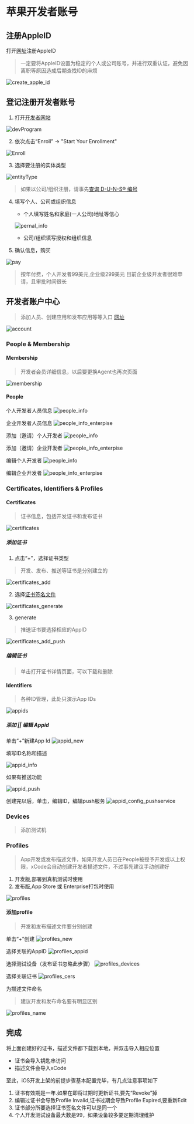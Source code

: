 # 苹果开发者账号 
## 注册AppleID 

打开[网址](https://appleid.apple.com/account#!&page=create)注册AppleID

> 一定要将AppleID设置为稳定的个人或公司账号，并进行双重认证，避免因离职等原因造成后期查找ID的麻烦

![create_apple_id](./images/create_apple_id.png)

## 登记注册开发者账号 

1. 打开[开发者网站](https://developer.apple.com/programs/)

![devProgram](./images/devProgram.png)

2. 依次点击“Enroll” -> "Start Your Enrollment" 

![Enroll](./images/Enroll.png)

3. 选择要注册的实体类型 

![entityType](./images/entityType.png)

> 如果以公司/组织注册，请事先[查询 D-U-N-S® 编号](https://developer.apple.com/enroll/cn/duns-lookup/#!/search)

4. 填写个人、公司或组织信息 

    - 个人填写姓名和家庭(一人公司)地址等信心

    ![pernal_info](./images/personal_info.png)

    - 公司/组织填写授权和组织信息

5. 确认信息，购买 

 ![pay](./images/pay.png)
 
> 按年付费，个人开发者99美元,企业级299美元
> 目前企业级开发者很难申请，且审批时间很长

## 开发者账户中心 

> 添加人员、创建应用和发布应用等等入口
[网址](https://developer.apple.com/account/)

![account](./images/account.png)

### People & Membership

#### Membership 

> 开发者会员详细信息，以后要更换Agent也再次页面

![membership](./images/membership.png)

#### People 

个人开发者人员信息
![people_info](./images/people_info.png)

企业开发者人员信息
![people_info_enterpise](./images/people_info_enterprise.png)

添加（邀请）个人开发者
![people_info](./images/people_add_personal.png)

添加（邀请）企业开发者
![people_info_enterpise](./images/people_add_enterprise.png)

编辑个人开发者
![people_info](./images/people_edit_personal.png)

编辑企业开发者
![people_info_enterpise](./images/people_edit_enterprise.png)

### Certificates, Identifiers & Profiles 

#### Certificates 

> 证书信息，包括开发证书和发布证书

![certificates](./images/certificates.png)

##### 添加证书 

1. 点击“+”，选择证书类型

> 开发、发布、推送等证书是分别建立的

![certificates_add](./images/certificates_add.png)

2. 选择[证书签名文件](./Certificate.md)

![certificates_generate](./images/certificates_generate.png)

3. generate

> 推送证书要选择相应的AppID

![certificates_add_push](./images/certificates_add_push.png)

##### 编辑证书
> 单击打开证书详情页面，可以下载和删除

#### Identifiers 

> 各种ID管理，此处只演示App IDs

![appids](./images/appids.png)

##### 添加 || 编辑 Appid
单击“+”新建App Id
![appid_new](./images/appid_new.png)

填写ID名称和描述

![appid_info](./images/appid_info.png)

如果有推送功能

![appid_push](./images/appid_push.png)

创建完以后，单击，编辑ID，编辑push服务
![appid_config_pushservice](./images/appid_config_pushservice.png)

### Devices 

> 添加测试机

### Profiles 

> App开发或发布描述文件，如果开发人员已在People被授予开发或以上权限，xCode会自动创建开发者描述文件，不过事先建议手动创建好
1. 开发版,部署到真机测试时使用
2. 发布版,App Store 或 Enterprise打包时使用

![profiles](./images/profiles.png)

#### 添加profile 

> 开发和发布描述文件要分别创建

单击“+”创建
![profiles_new](./images/profiles_new.png)

选择关联的AppID
![profiles_appid](./images/profiles_appid.png)

选择测试设备（发布证书忽略此步骤）
![profiles_devices](./images/profiles_devices.png)

选择关联证书
![profiles_cers](./images/profiles_cers.png)

为描述文件命名

>建议开发和发布命名要有明显区别

![profiles_name](./images/profiles_name.png)


## 完成

将上面创建好的证书，描述文件都下载到本地，并双击导入相应位置
- 证书会导入钥匙串访问
- 描述文件会导入xCode

至此，iOS开发上架的前提步骤基本配置完毕，有几点注意事项如下
1. 证书有效期是一年.如果在即将过期时更新证书,要先“Revoke”掉
2. 编辑过证书会导致Profile Invalid,证书过期会导致Profile Expired,要重新Edit
3. 证书部分所要选择证书签名文件可以是同一个
4. 个人开发测试设备最大数是99，如果设备较多要定期清理维护

